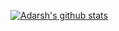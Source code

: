 [![Adarsh's github stats](https://github-readme-stats.vercel.app/api?username=adarshcsb66&show_icons=true&theme=radical)](https://github.com/adarshcsb66/github-readme-stats)
